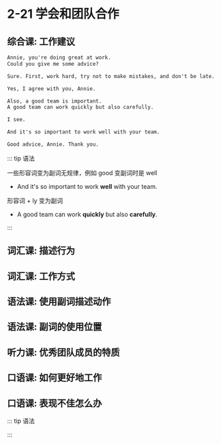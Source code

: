 # 2-21 学会和团队合作

## 综合课: 工作建议

```txt
Annie, you're doing great at work.
Could you give me some advice?

Sure. First, work hard, try not to make mistakes, and don't be late.

Yes, I agree with you, Annie.

Also, a good team is important.
A good team can work quickly but also carefully.

I see.

And it's so important to work well with your team.

Good advice, Annie. Thank you.
```
::: tip 语法

一些形容词变为副词无规律，例如 good 变副词时是 well

- And it's so important to work **well** with your team.

形容词 + ly 变为副词

- A good team can work **quickly** but also **carefully**.

:::

## 词汇课: 描述行为

## 词汇课: 工作方式

## 语法课: 使用副词描述动作

## 语法课: 副词的使用位置

## 听力课: 优秀团队成员的特质

## 口语课: 如何更好地工作

## 口语课: 表现不佳怎么办

::: tip 语法

:::